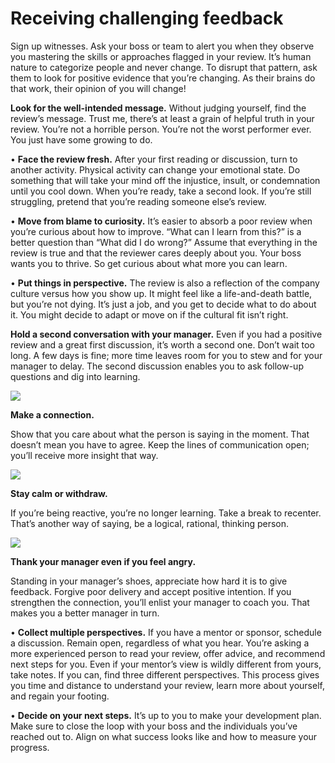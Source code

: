 Receiving challenging feedback
==============================

Sign up witnesses. Ask your boss or team to alert you when they observe you mastering the skills or approaches flagged in your review. It’s human nature to categorize people and never change. To disrupt that pattern, ask them to look for positive evidence that you’re changing. As their brains do that work, their opinion of you will change!

**Look for the well-intended message.** Without judging yourself, find the review’s message. Trust me, there’s at least a grain of helpful truth in your review. You’re not a horrible person. You’re not the worst performer ever. You just have some growing to do.

• **Face the review fresh.** After your first reading or discussion, turn to another activity. Physical activity can change your emotional state. Do something that will take your mind off the injustice, insult, or condemnation until you cool down. When you’re ready, take a second look. If you’re still struggling, pretend that you’re reading someone else’s review.

• **Move from blame to curiosity.** It’s easier to absorb a poor review when you’re curious about how to improve. “What can I learn from this?” is a better question than “What did I do wrong?” Assume that everything in the review is true and that the reviewer cares deeply about you. Your boss wants you to thrive. So get curious about what more you can learn.

• **Put things in perspective.** The review is also a reflection of the company culture versus how you show up. It might feel like a life-and-death battle, but you’re not dying. It’s just a job, and you get to decide what to do about it. You might decide to adapt or move on if the cultural fit isn’t right.

**Hold a second conversation with your manager.** Even if you had a positive review and a great first discussion, it’s worth a second one. Don’t wait too long. A few days is fine; more time leaves room for you to stew and for your manager to delay. The second discussion enables you to ask follow-up questions and dig into learning.

[![](https://learning.oreilly.com/library/view/grow-wherever-you/9781260026474/images/cir.png)](https://learning.oreilly.com/library/view/grow-wherever-you/9781260026474/images/cir.png)

**Make a connection.**

Show that you care about what the person is saying in the moment. That doesn’t mean you have to agree. Keep the lines of communication open; you’ll receive more insight that way.

[![](https://learning.oreilly.com/library/view/grow-wherever-you/9781260026474/images/cir.png)](https://learning.oreilly.com/library/view/grow-wherever-you/9781260026474/images/cir.png)

**Stay calm or withdraw.**

If you’re being reactive, you’re no longer learning. Take a break to recenter. That’s another way of saying, be a logical, rational, thinking person.

[![](https://learning.oreilly.com/library/view/grow-wherever-you/9781260026474/images/cir.png)](https://learning.oreilly.com/library/view/grow-wherever-you/9781260026474/images/cir.png)

**Thank your manager even if you feel angry.**

Standing in your manager’s shoes, appreciate how hard it is to give feedback. Forgive poor delivery and accept positive intention. If you strengthen the connection, you’ll enlist your manager to coach you. That makes you a better manager in turn.

• **Collect multiple perspectives.** If you have a mentor or sponsor, schedule a discussion. Remain open, regardless of what you hear. You’re asking a more experienced person to read your review, offer advice, and recommend next steps for you. Even if your mentor’s view is wildly different from yours, take notes. If you can, find three different perspectives. This process gives you time and distance to understand your review, learn more about yourself, and regain your footing.

• **Decide on your next steps.** It’s up to you to make your development plan. Make sure to close the loop with your boss and the individuals you’ve reached out to. Align on what success looks like and how to measure your progress.